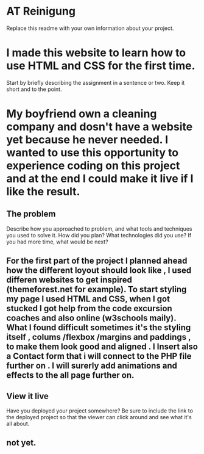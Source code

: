 # AT Reinigung

Replace this readme with your own information about your project.

# I made this website to learn how to use HTML and CSS for the first time.

Start by briefly describing the assignment in a sentence or two. Keep it short and to the point.

# My boyfriend own a cleaning company and dosn't have a website yet because he never needed. I wanted to use this opportunity to experience coding on this project and at the end I could make it live if I like the result.

## The problem

Describe how you approached to problem, and what tools and techniques you used to solve it. How did you plan? What technologies did you use? If you had more time, what would be next?

## For the first part of the project I planned ahead how the different loyout should look like , I used differen websites to get inspired (themeforest.net for example). To start styling my page I used HTML and CSS, when I got stucked I got help from the code excursion coaches and also online (w3schools maily). What I found difficult sometimes it's the styling itself , colums /flexbox /margins and paddings , to make them look good and aligned . I Insert also a Contact form that i will connect to the PHP file further on . I will surerly add animations and effects to the all page further on.

## View it live

Have you deployed your project somewhere? Be sure to include the link to the deployed project so that the viewer can click around and see what it's all about.

## not yet.

